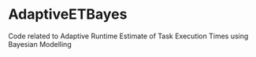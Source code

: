 # AdaptiveETBayes
Code related to Adaptive Runtime Estimate of Task Execution Times using Bayesian Modelling

